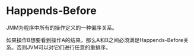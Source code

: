 # Happends-Before

JMM为程序中所有的操作定义的一种偏序关系。

如果操作B想要看到操作A的结果，那么A和B之间必须满足Happends-Before关系。否则JVM可以对它们进行任意的重排序。